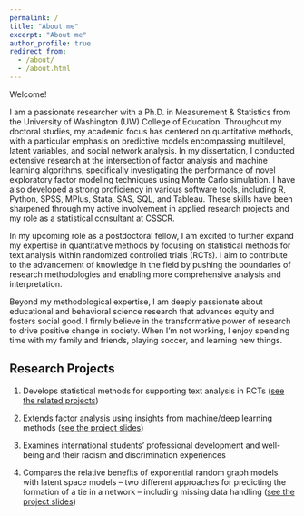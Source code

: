 ```yaml
---
permalink: /
title: "About me"
excerpt: "About me"
author_profile: true
redirect_from: 
  - /about/
  - /about.html
---
```

Welcome! 

I am a passionate researcher with a Ph.D. in Measurement & Statistics from the University of Washington (UW) College of Education. Throughout my doctoral studies, my academic focus has centered on quantitative methods, with a particular emphasis on predictive models encompassing multilevel, latent variables, and social network analysis. In my dissertation, I conducted extensive research at the intersection of factor analysis and machine learning algorithms, specifically investigating the performance of novel exploratory factor modeling techniques using Monte Carlo simulation. I have also developed a strong proficiency in various software tools, including R, Python, SPSS, MPlus, Stata, SAS, SQL, and Tableau. These skills have been sharpened through my active involvement in applied research projects and my role as a statistical consultant at CSSCR. 

In my upcoming role as a postdoctoral fellow, I am excited to further expand my expertise in quantitative methods by focusing on statistical methods for text analysis within randomized controlled trials (RCTs). I aim to contribute to the advancement of knowledge in the field by pushing the boundaries of research methodologies and enabling more comprehensive analysis and interpretation.

Beyond my methodological expertise, I am deeply passionate about educational and behavioral science research that advances equity and fosters social good. I firmly believe in the transformative power of research to drive positive change in society. When I’m not working, I enjoy spending time with my family and friends, playing soccer, and learning new things.

Research Projects
------
1. Develops statistical methods for supporting text analysis in RCTs
([see the related projects](https://cares.gse.harvard.edu/research))


1. Extends factor analysis using insights from machine/deep learning methods
([see the project slides](https://docs.google.com/presentation/d/1UGTAg1l5WIWCy5OBOphn09PhGlXC0bmRONm0nwN57NA/edit#slide=id.p1))

1. Examines international students’ professional development and well-being and their racism and discrimination experiences

1. Compares the relative benefits of exponential random graph models with latent space models – two different approaches for predicting the formation of a tie in a network – including missing data handling ([see the project slides](https://docs.google.com/presentation/d/1jjG2msd5lHvbON4M5Z_K7eDaoxl7qJiyV_RHp9XzXYc/edit?usp=sharing))

